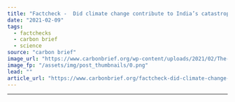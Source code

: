 ```yaml
---
title: "Factcheck -  Did climate change contribute to India’s catastrophic ‘glacial flood’?"
date: "2021-02-09"
tags: 
  - factchecks
  - carbon brief
  - science
source: "carbon brief"
image_url: "https://www.carbonbrief.org/wp-content/uploads/2021/02/The-Nandi-Devi-mountain-in-Uttarakhand-is-the-source-of-the-Rishi-river-which-flooded-this-week-583x372.png"
image_fp: "/assets/img/post_thumbnails/0.png"
lead: ""
article_url: "https://www.carbonbrief.org/factcheck-did-climate-change-contribute-to-indias-catastrophic-glacial-flood"
---
```


---
